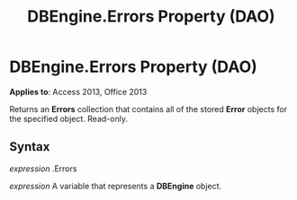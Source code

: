 ﻿---
title: DBEngine.Errors Property (DAO)
TOCTitle: Errors Property
ms:assetid: 594a8752-1f15-0690-b01c-9254951f16f6
ms:mtpsurl: https://msdn.microsoft.com/library/Ff194384(v=office.15)
ms:contentKeyID: 48545013
ms.date: 09/18/2015
mtps_version: v=office.15
f1_keywords:
- dao360.chm1053176
f1_categories:
- Office.Version=v15
---

# DBEngine.Errors Property (DAO)


**Applies to**: Access 2013, Office 2013

Returns an **Errors** collection that contains all of the stored **Error** objects for the specified object. Read-only.

## Syntax

*expression* .Errors

*expression* A variable that represents a **DBEngine** object.

